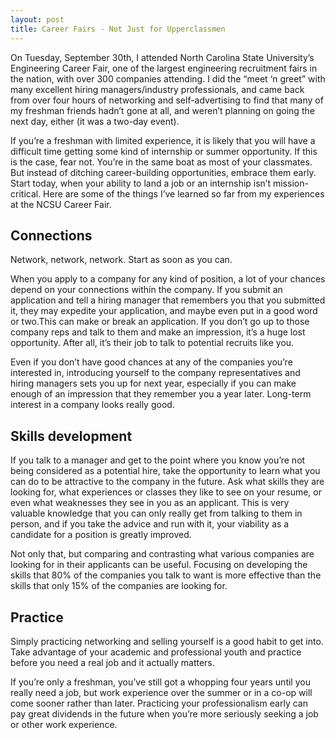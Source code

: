 ```yaml
---
layout: post
title: Career Fairs - Not Just for Upperclassmen
---
```


On Tuesday, September 30th, I attended North Carolina State University’s Engineering Career Fair, one of the largest engineering recruitment fairs in the nation, with over 300 companies attending. I did the “meet ‘n greet” with many excellent hiring managers/industry professionals, and came back from over four hours of networking and self-advertising to find that many of my freshman friends hadn’t gone at all, and weren’t planning on going the next day, either (it was a two-day event).

If you’re a freshman with limited experience, it is likely that you will have a difficult time getting some kind of internship or summer opportunity. If this is the case, fear not. You’re in the same boat as most of your classmates. But instead of ditching career-building opportunities, embrace them early. Start today, when your ability to land a job or an internship isn’t mission-critical. Here are some of the things I’ve learned so far from my experiences at the NCSU Career Fair.

## Connections

Network, network, network. Start as soon as you can.

When you apply to a company for any kind of position, a lot of your chances depend on your connections within the company. If you submit an application and tell a hiring manager that remembers you that you submitted it, they may expedite your application, and maybe even put in a good word or two.This can make or break an application. If you don’t go up to those company reps and talk to them and make an impression, it’s a huge lost opportunity. After all, it’s their job to talk to potential recruits like you.

Even if you don’t have good chances at any of the companies you’re interested in, introducing yourself to the company representatives and hiring managers sets you up for next year, especially if you can make enough of an impression that they remember you a year later. Long-term interest in a company looks really good.

## Skills development

If you talk to a manager and get to the point where you know you’re not being considered as a potential hire, take the opportunity to learn what you can do to be attractive to the company in the future. Ask what skills they are looking for, what experiences or classes they like to see on your resume, or even what weaknesses they see in you as an applicant. This is very valuable knowledge that you can only really get from talking to them in person, and if you take the advice and run with it, your viability as a candidate for a position is greatly improved.

Not only that, but comparing and contrasting what various companies are looking for in their applicants can be useful. Focusing on developing the skills that 80% of the companies you talk to want is more effective than the skills that only 15% of the companies are looking for.

## Practice

Simply practicing networking and selling yourself is a good habit to get into. Take advantage of your academic and professional youth and practice before you need a real job and it actually matters.

If you’re only a freshman, you’ve still got a whopping four years until you really need a job, but work experience over the summer or in a co-op will come sooner rather than later. Practicing your professionalism early can pay great dividends in the future when you’re more seriously seeking a job or other work experience.
